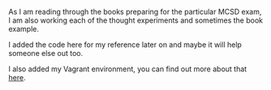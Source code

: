 As I am reading through the books preparing for the particular MCSD exam, I am also
working each of the thought experiments and sometimes the book example.

I added the code here for my reference later on and maybe it will help someone
else out too.

I also added my Vagrant environment, you can find out more about that [here](https://www.vagrantup.com/).
